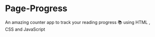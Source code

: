 # Page-Progress
An amazing counter app to track your reading progress 📚 using HTML , CSS and JavaScript
